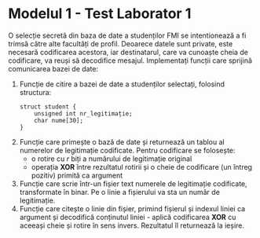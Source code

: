 # Modelul 1 - Test Laborator 1

O selecție secretă din baza de date a studenților FMI se intentionează a fi trimsă către alte facultăți de profil. Deoarece datele sunt private, este necesară codificarea acestora, iar destinatarul, care va cunoaște cheia de codificare, va reuși să decodifice mesajul. Implementați funcții care sprijină comunicarea bazei de date:

1. Funcție de citire a bazei de date a studenților selectați, folosind structura:
    ```
    struct student {
        unsigned int nr_legitimație;
        char nume[30];
    }
    ```
2. Funcție care primește o bază de date și returnează un tablou al numerelor de legitimație codificate. Pentru codificare se folosește:
    - o rotire cu *r* biți a numărului de legitimație original
    - operația **XOR** între rezultatul rotirii și o cheie de codificare (un întreg pozitiv) primită ca argument
3. Funcție care scrie într-un fișier text numerele de legitimație codificate, transformate în binar. Pe o linie a fișierului va sta un număr de legitimație.
4. Funcție care citește o linie din fișier, primind fișierul și indexul liniei ca argument și decodifică conținutul liniei - aplică codificarea **XOR** cu aceeași cheie și rotire în sens invers. Rezultatul îl returnează la ieșire.
